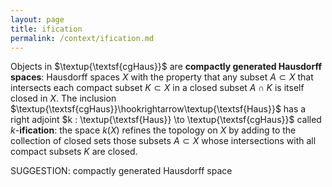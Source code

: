 ```yaml
---
layout: page
title: ification
permalink: /context/ification.md
---
```

Objects in $\textup{\textsf{cgHaus}}$ are **compactly generated Hausdorff spaces**: Hausdorff spaces $X$ with the property that any subset $A \subset X$ that intersects each compact subset $K \subset X$ in a closed subset $A \cap K$ is itself closed in $X$.
 The inclusion $\textup{\textsf{cgHaus}}\hookrightarrow\textup{\textsf{Haus}}$ has a right adjoint $k : \textup{\textsf{Haus}} \to \textup{\textsf{cgHaus}}$ called $k$-**ification**: the space $k(X)$ refines the topology on $X$ by adding to the collection of closed sets those subsets $A \subset X$ whose intersections with all compact subsets $K$ are closed.

SUGGESTION: compactly generated Hausdorff space